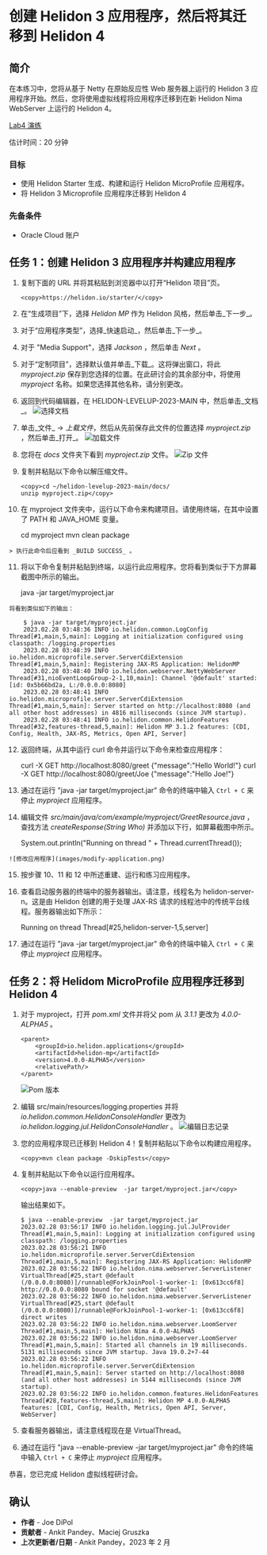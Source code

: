 # 创建 Helidon 3 应用程序，然后将其迁移到 Helidon 4

## 简介

在本练习中，您将从基于 Netty 在原始反应性 Web 服务器上运行的 Helidon 3 应用程序开始。然后，您将使用虚拟线程将应用程序迁移到在新 Helidon Nima WebServer 上运行的 Helidon 4。

[Lab4 演练](videohub:1_zr1m00ba)

估计时间：20 分钟

### 目标

*   使用 Helidon Starter 生成、构建和运行 Helidon MicroProfile 应用程序。
*   将 Helidon 3 Microprofile 应用程序迁移到 Helidon 4

### 先备条件

*   Oracle Cloud 账户

## 任务 1：创建 Helidon 3 应用程序并构建应用程序

1.  复制下面的 URL 并将其粘贴到浏览器中以打开“Helidon 项目”页。
    
        <copy>https://helidon.io/starter/</copy>
        
2.  在“生成项目”下，选择 _Helidon MP_ 作为 Helidon 风格，然后单击_下一步_。
    
3.  对于“应用程序类型”，选择_快速启动_，然后单击_下一步_。
    
4.  对于 "Media Support"，选择 _Jackson_ ，然后单击 _Next_ 。
    
5.  对于“定制项目”，选择默认值并单击_下载_。这将弹出窗口，将此 _myproject.zip_ 保存到您选择的位置。在此研讨会的其余部分中，将使用 _myproject_ 名称。如果您选择其他名称，请分别更改。
    
6.  返回到代码编辑器，在 HELIDON-LEVELUP-2023-MAIN 中，然后单击_文档_。 ![选择文档](images/select-docs.png)
    
7.  单击_文件_ -> _上载文件_，然后从先前保存此文件的位置选择 _myproject.zip_ ，然后单击_打开_。 ![加载文件](images/upload-files.png)
    
8.  您将在 _docs_ 文件夹下看到 _myproject.zip_ 文件。 ![Zip 文件](images/zip-file.png)
    
9.  复制并粘贴以下命令以解压缩文件。
    
        <copy>cd ~/helidon-levelup-2023-main/docs/
        unzip myproject.zip</copy>
        
10.  在 myproject 文件夹中，运行以下命令来构建项目。请使用终端，在其中设置了 PATH 和 JAVA\_HOME 变量。
    
        <copy>cd myproject
        mvn clean package</copy>
        
    
    > 执行此命令后应看到 _BUILD SUCCESS_ 。
    
11.  将以下命令复制并粘贴到终端，以运行此应用程序。您将看到类似于下方屏幕截图中所示的输出。
    
        <copy>java -jar target/myproject.jar</copy>
        
    
    将看到类似如下的输出：
    
        $ java -jar target/myproject.jar
        2023.02.28 03:48:36 INFO io.helidon.common.LogConfig Thread[#1,main,5,main]: Logging at initialization configured using classpath: /logging.properties
        2023.02.28 03:48:39 INFO io.helidon.microprofile.server.ServerCdiExtension Thread[#1,main,5,main]: Registering JAX-RS Application: HelidonMP
        2023.02.28 03:48:40 INFO io.helidon.webserver.NettyWebServer Thread[#31,nioEventLoopGroup-2-1,10,main]: Channel '@default' started: [id: 0x5b66bd2a, L:/0.0.0.0:8080]
        2023.02.28 03:48:41 INFO io.helidon.microprofile.server.ServerCdiExtension Thread[#1,main,5,main]: Server started on http://localhost:8080 (and all other host addresses) in 4816 milliseconds (since JVM startup).
        2023.02.28 03:48:41 INFO io.helidon.common.HelidonFeatures Thread[#32,features-thread,5,main]: Helidon MP 3.1.2 features: [CDI, Config, Health, JAX-RS, Metrics, Open API, Server]
        
12.  返回终端，从其中运行 curl 命令并运行以下命令来检查应用程序：
    
        <copy>
        curl -X GET http://localhost:8080/greet
        </copy>
        {"message":"Hello World!"}
        
    
        <copy>
        curl -X GET http://localhost:8080/greet/Joe
        </copy>
        {"message":"Hello Joe!"}
        
13.  通过在运行 "java -jar target/myproject.jar" 命令的终端中输入 `Ctrl + C` 来停止 _myproject_ 应用程序。
    
14.  编辑文件 _src/main/java/com/example/myproject/GreetResource.java_ ，查找方法 _createResponse(String Who)_ 并添加以下行，如屏幕截图中所示。
    
        <copy>System.out.println("Running on thread " + Thread.currentThread());</copy>
        
    
    ![修改应用程序](images/modify-application.png)
    
15.  按步骤 10、11 和 12 中所述重建、运行和练习应用程序。
    
16.  查看启动服务器的终端中的服务器输出。请注意，线程名为 helidon-server-n。这是由 Helidon 创建的用于处理 JAX-RS 请求的线程池中的传统平台线程。服务器输出如下所示：
    
        Running on thread Thread[#25,helidon-server-1,5,server]
        
17.  通过在运行 "java -jar target/myproject.jar" 命令的终端中输入 `Ctrl + C` 来停止 _myproject_ 应用程序。
    

## 任务 2：将 Helidom MicroProfile 应用程序迁移到 Helidon 4

1.  对于 myproject，打开 _pom.xml_ 文件并将父 pom 从 _3.1.1_ 更改为 _4.0.0-ALPHA5_ 。
    
        <parent>
            <groupId>io.helidon.applications</groupId>
            <artifactId>helidon-mp</artifactId>
            <version>4.0.0-ALPHA5</version>
            <relativePath/>
        </parent>
        
    
    ![Pom 版本](images/pom-version.png)
    
2.  编辑 src/main/resources/logging.properties 并将 _io.helidon.common.HelidonConsoleHandler_ 更改为 _io.helidon.logging.jul.HelidonConsoleHandler_ 。 ![编辑日志记录](images/edit-logging.png)
    
3.  您的应用程序现已迁移到 Helidon 4！复制并粘贴以下命令以构建应用程序。
    
        <copy>mvn clean package -DskipTests</copy>
        
4.  复制并粘贴以下命令以运行应用程序。
    
        <copy>java --enable-preview  -jar target/myproject.jar</copy>
        
    
    输出结果如下。
    
        $ java --enable-preview  -jar target/myproject.jar
        2023.02.28 03:56:17 INFO io.helidon.logging.jul.JulProvider Thread[#1,main,5,main]: Logging at initialization configured using classpath: /logging.properties
        2023.02.28 03:56:21 INFO io.helidon.microprofile.server.ServerCdiExtension Thread[#1,main,5,main]: Registering JAX-RS Application: HelidonMP
        2023.02.28 03:56:22 INFO io.helidon.nima.webserver.ServerListener VirtualThread[#25,start @default (/0.0.0.0:8080)]/runnable@ForkJoinPool-1-worker-1: [0x613cc6f8] http://0.0.0.0:8080 bound for socket '@default'
        2023.02.28 03:56:22 INFO io.helidon.nima.webserver.ServerListener VirtualThread[#25,start @default (/0.0.0.0:8080)]/runnable@ForkJoinPool-1-worker-1: [0x613cc6f8] direct writes
        2023.02.28 03:56:22 INFO io.helidon.nima.webserver.LoomServer Thread[#1,main,5,main]: Helidon Níma 4.0.0-ALPHA5
        2023.02.28 03:56:22 INFO io.helidon.nima.webserver.LoomServer Thread[#1,main,5,main]: Started all channels in 19 milliseconds. 5131 milliseconds since JVM startup. Java 19.0.2+7-44
        2023.02.28 03:56:22 INFO io.helidon.microprofile.server.ServerCdiExtension Thread[#1,main,5,main]: Server started on http://localhost:8080 (and all other host addresses) in 5144 milliseconds (since JVM startup).
        2023.02.28 03:56:22 INFO io.helidon.common.features.HelidonFeatures Thread[#28,features-thread,5,main]: Helidon MP 4.0.0-ALPHA5 features: [CDI, Config, Health, Metrics, Open API, Server, WebServer]
        
5.  查看服务器输出，请注意线程现在是 VirtualThread。
    
6.  通过在运行 "java --enable-preview -jar target/myproject.jar" 命令的终端中输入 `Ctrl + C` 来停止 _myproject_ 应用程序。
    

恭喜，您已完成 Helidon 虚拟线程研讨会。

## 确认

*   **作者** - Joe DiPol
*   **贡献者** - Ankit Pandey、Maciej Gruszka
*   **上次更新者/日期** - Ankit Pandey，2023 年 2 月